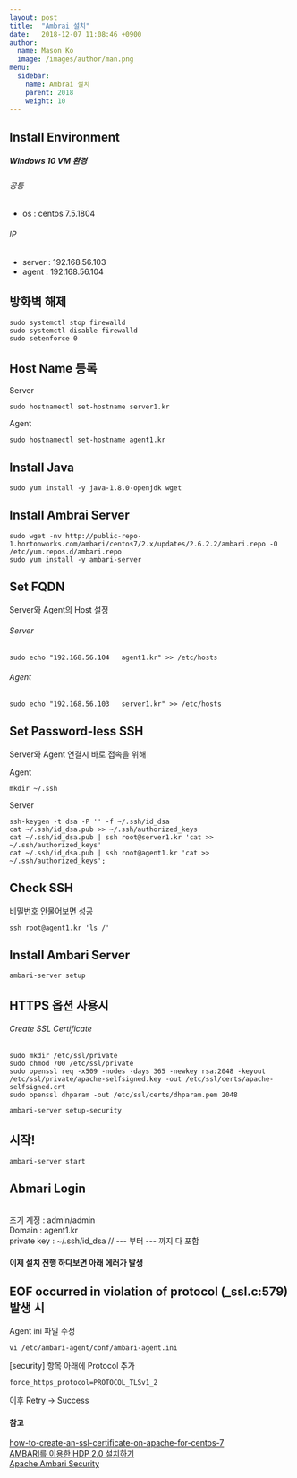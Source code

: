 ```yaml
---
layout: post
title:  "Ambrai 설치"
date:   2018-12-07 11:08:46 +0900
author:
  name: Mason Ko
  image: /images/author/man.png
menu:
  sidebar:
    name: Ambrai 설치
    parent: 2018
    weight: 10
---
```


## Install Environment


##### Windows 10 VM 환경

###### 공통
- os : centos 7.5.1804

###### IP
- server : 192.168.56.103
- agent : 192.168.56.104

## 방화벽 해제 

```
sudo systemctl stop firewalld
sudo systemctl disable firewalld 
sudo setenforce 0
```

## Host Name 등록

Server
```
sudo hostnamectl set-hostname server1.kr
```
Agent
```
sudo hostnamectl set-hostname agent1.kr
```

## Install Java

```
sudo yum install -y java-1.8.0-openjdk wget
```

## Install Ambrai Server

```
sudo wget -nv http://public-repo-1.hortonworks.com/ambari/centos7/2.x/updates/2.6.2.2/ambari.repo -O /etc/yum.repos.d/ambari.repo
sudo yum install -y ambari-server
```

## Set FQDN

Server와 Agent의 Host 설정

###### Server

```
sudo echo "192.168.56.104   agent1.kr" >> /etc/hosts
```

###### Agent

```
sudo echo "192.168.56.103   server1.kr" >> /etc/hosts
```

## Set Password-less SSH

Server와 Agent 연결시 바로 접속을 위해 


Agent
```
mkdir ~/.ssh
```

Server
```
ssh-keygen -t dsa -P '' -f ~/.ssh/id_dsa
cat ~/.ssh/id_dsa.pub >> ~/.ssh/authorized_keys
cat ~/.ssh/id_dsa.pub | ssh root@server1.kr 'cat >> ~/.ssh/authorized_keys'
cat ~/.ssh/id_dsa.pub | ssh root@agent1.kr 'cat >> ~/.ssh/authorized_keys';
```


## Check SSH

비밀번호 안물어보면 성공

```
ssh root@agent1.kr 'ls /'
```

## Install Ambari Server  

```
ambari-server setup
```

## HTTPS 옵션 사용시  

###### Create SSL Certificate
```
sudo mkdir /etc/ssl/private
sudo chmod 700 /etc/ssl/private
sudo openssl req -x509 -nodes -days 365 -newkey rsa:2048 -keyout /etc/ssl/private/apache-selfsigned.key -out /etc/ssl/certs/apache-selfsigned.crt
sudo openssl dhparam -out /etc/ssl/certs/dhparam.pem 2048
```

```
ambari-server setup-security
```


## 시작!  

```
ambari-server start
```

## Abmari Login  

###### 
초기 계정 : admin/admin  
Domain : agent1.kr  
private key : ~/.ssh/id_dsa    // --- 부터 --- 까지 다 포함

#### 이제 설치 진행 하다보면 아래 에러가 발생

## EOF occurred in violation of protocol (_ssl.c:579) 발생 시

Agent ini 파일 수정

```
vi /etc/ambari-agent/conf/ambari-agent.ini
```

[security] 항목 아래에 Protocol 추가
```
force_https_protocol=PROTOCOL_TLSv1_2
```

이후 Retry -> Success

#### 참고
[how-to-create-an-ssl-certificate-on-apache-for-centos-7]   
[AMBARI를 이용한 HDP 2.0 설치하기]   
[Apache Ambari Security]  

[how-to-create-an-ssl-certificate-on-apache-for-centos-7]: https://www.digitalocean.com/community/tutorials/how-to-create-an-ssl-certificate-on-apache-for-centos-7
[AMBARI를 이용한 HDP 2.0 설치하기]: http://guruble.com/ambari/
[Apache Ambari Security]: https://docs.hortonworks.com/HDPDocuments/Ambari-2.6.2.2/bk_ambari-security/content/optional_set_up_ssl_for_ambari.html